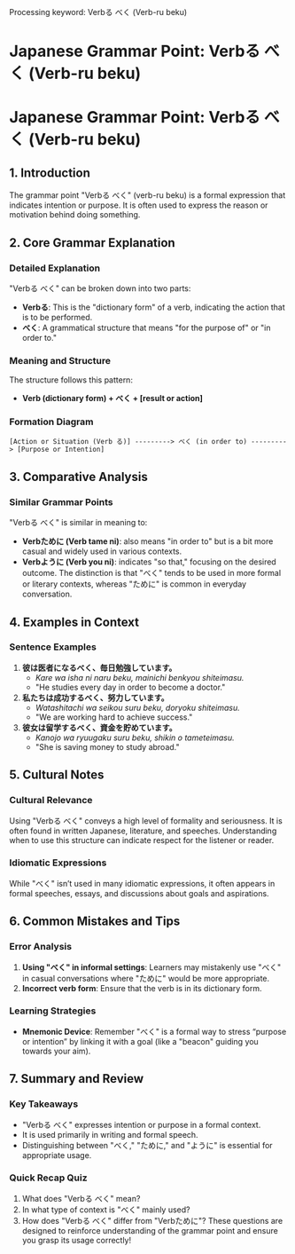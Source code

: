 Processing keyword: Verbる べく (Verb-ru beku)
# Japanese Grammar Point: Verbる べく (Verb-ru beku)
# Japanese Grammar Point: Verbる べく (Verb-ru beku)
## 1. Introduction
The grammar point "Verbる べく" (verb-ru beku) is a formal expression that indicates intention or purpose. It is often used to express the reason or motivation behind doing something. 
## 2. Core Grammar Explanation
### Detailed Explanation
"Verbる べく" can be broken down into two parts:
- **Verbる**: This is the "dictionary form" of a verb, indicating the action that is to be performed.
- **べく**: A grammatical structure that means "for the purpose of" or "in order to."
### Meaning and Structure
The structure follows this pattern:
- **Verb (dictionary form) + べく + [result or action]**
### Formation Diagram
```
[Action or Situation (Verb る)] ---------> べく (in order to) ---------> [Purpose or Intention]
```
## 3. Comparative Analysis
### Similar Grammar Points
"Verbる べく" is similar in meaning to:
- **Verbために (Verb tame ni)**: also means "in order to" but is a bit more casual and widely used in various contexts.
- **Verbように (Verb you ni)**: indicates "so that," focusing on the desired outcome.
The distinction is that "べく" tends to be used in more formal or literary contexts, whereas "ために" is common in everyday conversation.
## 4. Examples in Context
### Sentence Examples
1. **彼は医者になるべく、毎日勉強しています。**
   - *Kare wa isha ni naru beku, mainichi benkyou shiteimasu.*
   - "He studies every day in order to become a doctor."
2. **私たちは成功するべく、努力しています。**
   - *Watashitachi wa seikou suru beku, doryoku shiteimasu.*
   - "We are working hard to achieve success."
3. **彼女は留学するべく、資金を貯めています。**
   - *Kanojo wa ryuugaku suru beku, shikin o tameteimasu.*
   - "She is saving money to study abroad."
## 5. Cultural Notes
### Cultural Relevance
Using "Verbる べく" conveys a high level of formality and seriousness. It is often found in written Japanese, literature, and speeches. Understanding when to use this structure can indicate respect for the listener or reader.
### Idiomatic Expressions
While "べく" isn’t used in many idiomatic expressions, it often appears in formal speeches, essays, and discussions about goals and aspirations.
## 6. Common Mistakes and Tips
### Error Analysis
1. **Using "べく" in informal settings**: Learners may mistakenly use "べく" in casual conversations where "ために" would be more appropriate.
2. **Incorrect verb form**: Ensure that the verb is in its dictionary form. 
### Learning Strategies
- **Mnemonic Device**: Remember "べく" is a formal way to stress “purpose or intention” by linking it with a goal (like a "beacon" guiding you towards your aim).
## 7. Summary and Review
### Key Takeaways
- "Verbる べく" expresses intention or purpose in a formal context.
- It is used primarily in writing and formal speech.
- Distinguishing between "べく," "ために," and "ように" is essential for appropriate usage.
### Quick Recap Quiz
1. What does "Verbる べく" mean?
2. In what type of context is "べく" mainly used?
3. How does "Verbる べく" differ from "Verbために"?
These questions are designed to reinforce understanding of the grammar point and ensure you grasp its usage correctly!
